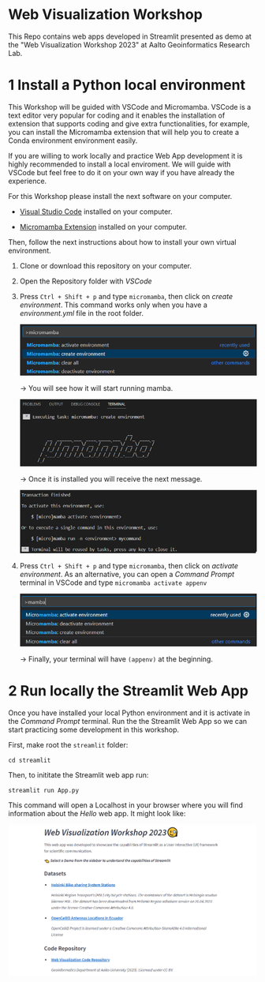 # Web Visualization Workshop 

This Repo contains web apps developed in Streamlit presented as demo at the "Web Visualization Workshop 2023" at Aalto Geoinformatics Research Lab. 

# 1 Install a Python local environment

This Workshop will be guided with VSCode and Micromamba. VSCode is a text editor very popular for coding and it enables the installation of extension that supports coding and give extra functionalities, for example, you can install the Micromamba extension that will help you to create a Conda environment environment easily.

If you are willing to work locally and practice Web App development it is highly recommended to install a local enviroment. We will guide with VSCode but feel free to do it on your own way if you have already the experience. 

For this Workshop please install the next software on your computer.

- [Visual Studio Code](https://code.visualstudio.com/) installed on your computer.

- [Micromamba Extension](https://marketplace.visualstudio.com/items?itemName=corker.vscode-micromamba) installed on your computer.

Then, follow the next instructions about how to install your own virtual environment.

1. Clone or download this repository on your computer.
2. Open the Repository folder with *VSCode*
3. Press `Ctrl + Shift + p` and type `micromamba`, then click on *create environment*. This command works only when you have a *environment.yml* file in the root folder.

    ![png1](png/micromamba.png)

    -> You will see how it will start running mamba.

    ![png2](png/mamba.png)

    -> Once it is installed you will receive the next message.

    ![png3](png/installed.png)

4. Press `Ctrl + Shift + p` and type `micromamba`, then click on *activate environment*. As an alternative, you can open a *Command Prompt* terminal in VSCode and type `micromamba activate appenv`

    ![png4](png/activate.png)

    -> Finally, your terminal will have `(appenv)` at the beginning.

# 2 Run locally the Streamlit Web App

Once you have installed your local Python environment and it is activate in the *Command Prompt* terminal. Run the the Streamlit Web App so we can start practicing some development in this workshop. 

First, make root the `streamlit` folder:
```
cd streamlit
```

Then, to inititate the Streamlit web app run:

```
streamlit run App.py
```
This command will open a Localhost in your browser where you will find information about the *Hello* web app. It might look like:

![app](png/app.png)


